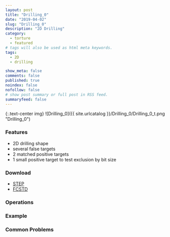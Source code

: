 ```yaml
---
layout: post
title: "Drilling_0"
date: "2019-04-02"
slug: "Drilling_0"
description: "2D Drilling"
category: 
  - torture
  - featured
# tags will also be used as html meta keywords.
tags:
  - 2D
  - drilling

show_meta: false
comments: false
published: true
noindex: false
nofollow: false
# show post summary or full post in RSS feed.
summaryfeed: false
---
```

{:.text-center img}
![Drilling_0]({{ site.urlcatalog }}/Drilling_0/Drilling_0_t.png "Drilling_0")
<!--more-->

### Features

* 2D drilling shape
* several false targets
* 2 matched positive targets
* 1 small positive target to test exclusion by bit size

### Download
- [STEP]({{site.urlcatalog}}/Drilling_0/Drilling_0.step)
- [FCSTD]({{site.urlcatalog}}/Drilling_0/Drilling_0.fcstd)

### Operations

### Example

### Common Problems



